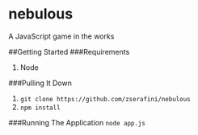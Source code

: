 nebulous
========

A JavaScript game in the works

##Getting Started
###Requirements
1) Node

###Pulling It Down
1)  ```git clone https://github.com/zserafini/nebulous```
2)  ```npm install```

###Running The Application
```node app.js```
